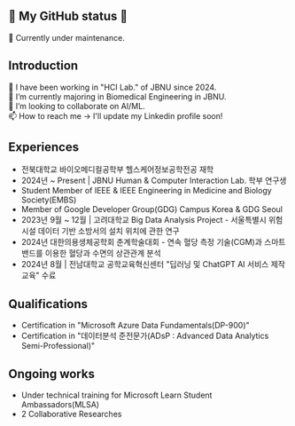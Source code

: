 ## 🌱 My GitHub status 🌱
🧰 Currently under maintenance.

## Introduction
🔭 I have been working in "HCI Lab." of JBNU since 2024. <br>
🌱 I’m currently majoring in Biomedical Engineering in JBNU. <br>
🔄 I’m looking to collaborate on AI/ML. <br>
📫 How to reach me -> I'll update my Linkedin profile soon! 

## Experiences
- 전북대학교 바이오메디컬공학부 헬스케어정보공학전공 재학
- 2024년 ~ Present | JBNU Human & Computer Interaction Lab. 학부 연구생
- Student Member of IEEE & IEEE Engineering in Medicine and Biology Society(EMBS)
- Member of Google Developer Group(GDG) Campus Korea & GDG Seoul
- 2023년 9월 ~ 12월 | 고려대학교 Big Data Analysis Project - 서울특별시 위험시설 데이터 기반 소방서의 설치 위치에 관한 연구
- 2024년 대한의용생체공학회 춘계학술대회 - 연속 혈당 측정 기술(CGM)과 스마트밴드를 이용한 혈당과 수면의 상관관계 분석
- 2024년 8월 | 전남대학교 공학교육혁신센터 "딥러닝 및 ChatGPT AI 서비스 제작 교육" 수료

## Qualifications
- Certification in "Microsoft Azure Data Fundamentals(DP-900)"
- Certification in "데이터분석 준전문가(ADsP : Advanced Data Analytics Semi-Professional)"

## Ongoing works
- Under technical training for Microsoft Learn Student Ambassadors(MLSA)
- 2 Collaborative Researches
